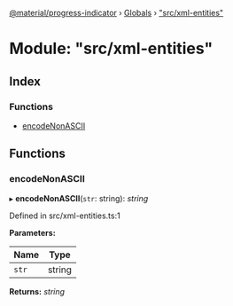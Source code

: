 [@material/progress-indicator](../README.md) › [Globals](../globals.md) › ["src/xml-entities"](_src_xml_entities_.md)

# Module: "src/xml-entities"

## Index

### Functions

* [encodeNonASCII](_src_xml_entities_.md#encodenonascii)

## Functions

###  encodeNonASCII

▸ **encodeNonASCII**(`str`: string): *string*

Defined in src/xml-entities.ts:1

**Parameters:**

Name | Type |
------ | ------ |
`str` | string |

**Returns:** *string*
